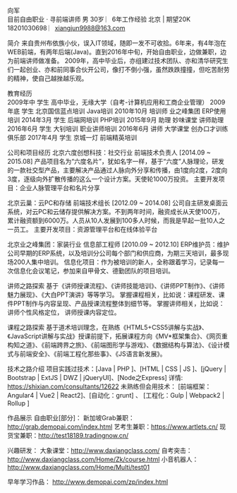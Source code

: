 向军  
目前自由职业 · 寻前端讲师
男 30岁 ︳6年工作经验 北京 | 期望20K   
18201030698 ︳xiangjun9988@163.com  

 
  简介
来自贵州布依族小伙，误入IT领域，随即一发不可收拾。6年来，有4年泡在WEB前端，有两年后端(Java)。直到2016年中旬，开始自由职业，边做兼职，边为前端讲师做准备。
2009年，高中毕业后，亦组建过技术团队、亦和清华研究生们一起创业、亦和前同事合伙开公司，像打不倒小强，虽然跌跌撞撞，但吃苦耐劳的精神，使自己越挫越乐观。
 
  教育经历  
2009年中       学生   高中毕业，无缘大学（自考-计算机应用和工商企业管理） 
2009年底       学生   北京国信蓝点培训                    Java培训
2010年10月   培训师   业之峰集团                           ERP使用培训
2014年3月     学生   后端网培训                              PHP培训
2015年9月     助理   妙味课堂                                  讲师助理     
2016年6月     学生  大钊培训                                   职业讲师培训
2016年6月     讲师  大学课堂                                   创办口才训练俱乐部
2017年4月     学生  京城一灯                                   前端精英培训
 
  公司和项目经历
北京六度创想科技：社交行业   前端技术负责人 [2014.09 ~ 2015.08]
产品项目名为“六度名片”，犹如名字一样，基于“六度”人脉理论，研发的一款社交型产品，主要解决产品通过人脉向外分享和传播，由1度向2度，2度向3度，逐级向外扩散传播的这么一个设计方案。天使轮1000万投资。
主要开发项目：企业人脉管理平台和名片分享

北京云巢：云PC和存储  前端技术组长 [2012.09 ~ 2014.08]
       公司自主研发桌面云系统，对云PC和云储存提供解决方案。不到两年时间，融资成长从天使100万，累计融资额到6000万。人员从10人发展到100多人时候，而我是早起一批10人之一员工。
主要开发项目：资源管理平台和在线体验平台

北京业之峰集团：家装行业  信息部工程师 [2010.09 ~ 2012.10]
       ERP维护员：维护公司早期的ERP系统，以及培训分公司每个部门和供应商，为期三天培训，最多现场200人集中培训。 
       信息化项目：作为被培训的新人，全称跟着学习，记录每一次信息化会议笔记，参加来自甲骨文、德勤团队的项目培训。



 
  讲师之路探索
 	基于《讲师授课流程》、《讲师技能培训》、《讲师PPT制作》、《讲师魅力展现》、《大白PPT演讲》等等学习。
掌握课程相关，比如说：课程研发、课件PPT制作与内容呈现、产品授课流程整体到细节等。		掌握讲师相关，比如说：讲师个性风格定位， 讲师授课内容定位。

 
  课程之路探索
基于道术培训理念，在熟练《HTML5+CSS5讲解与实战》、《JavaScript讲解与实战》授课前提下，拓展课程方向《MV*框架集合》、《网页重构知之道》、《前端跨界之旅》、《前端图形学与游戏》、《数据结构与算法》、《设计模式与前端安全》、《前端工程化那些事》、《JS语言新发展》。

 

  技术之路介绍
	项目实践过技术：[Java | PHP ]、[HTML | CSS  |  JS ]、[jQuery | Bootstrap | ExtJS | DWZ | jQueryUI]、[Node之Express]  详情: https://shixian.com/consultants/12622
  	未熟练但会用技术： [前端框架：Angular4 | Vue2 | React2]、[自动化：grunt]
、 [工程化：Gulp | Webpack2 | Rollup ]

  作品展示
自由职业[部分]：
新加坡Grab兼职：http://grab.demopai.com/index.html
艺考生兼职：https://www.artlets.cn/
现货宝兼职：http://test18189.tradingnow.cn/

兴趣研发：
大象课堂：http://www.daxiangclass.com/
自考突击：http://www.daxiangclass.com/Home/Zk/course.html
小音机器人：http://www.daxiangclass.com/Home/Multi/test01

早年学习作品：
http://www.demopai.com/zp/index.html

